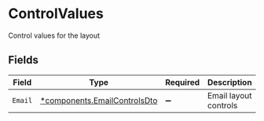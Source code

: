 # ControlValues

Control values for the layout


## Fields

| Field                                                                       | Type                                                                        | Required                                                                    | Description                                                                 |
| --------------------------------------------------------------------------- | --------------------------------------------------------------------------- | --------------------------------------------------------------------------- | --------------------------------------------------------------------------- |
| `Email`                                                                     | [*components.EmailControlsDto](../../models/components/emailcontrolsdto.md) | :heavy_minus_sign:                                                          | Email layout controls                                                       |